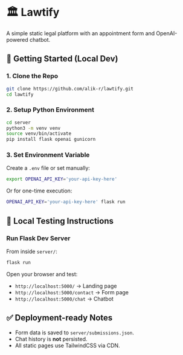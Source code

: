 # 🏛️ Lawtify

A simple static legal platform with an appointment form and OpenAI-powered chatbot.

## 🚀 Getting Started (Local Dev)

### 1. Clone the Repo

```bash
git clone https://github.com/alik-r/lawtify.git
cd lawtify
```

### 2. Setup Python Environment

```bash
cd server
python3 -m venv venv
source venv/bin/activate
pip install flask openai gunicorn
```

### 3. Set Environment Variable

Create a `.env` file or set manually:

```bash
export OPENAI_API_KEY='your-api-key-here'
```

Or for one-time execution:

```bash
OPENAI_API_KEY='your-api-key-here' flask run
```

## 🧪 Local Testing Instructions

### Run Flask Dev Server

From inside `server/`:

```bash
flask run
```

Open your browser and test:

* `http://localhost:5000/` → Landing page
* `http://localhost:5000/contact` → Form page
* `http://localhost:5000/chat` → Chatbot

## ✅ Deployment-ready Notes

* Form data is saved to `server/submissions.json`.
* Chat history is **not** persisted.
* All static pages use TailwindCSS via CDN.